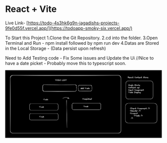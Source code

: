 # React + Vite
Live Link- [https://todo-4s3hk6g9n-jagadishs-projects-9fe0d55f.vercel.app/](https://todoapp-smoky-six.vercel.app/)

To Start this Project
1.Clone the Git Repository.
2.cd into the folder.
3.Open Terminal and
Run - npm install followed by npm run dev
4.Datas are Stored in the Local Storage - (Data persist upon refresh)

Need to Add Testing code - Fix Some issues and Update the Ui 
//Nice to have a date picket - Probably move this to typescript soon.


![alt text](image.png)

